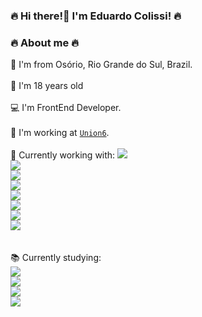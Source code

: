 ### 🔥 Hi there!👋 I'm Eduardo Colissi! 🔥

### 🔥 About me 🔥
🚩 I'm from Osório, Rio Grande do Sul, Brazil. <br />
<br />
📆 I'm 18 years old <br />
<br />
💻 I'm FrontEnd Developer. <br />
<br />
🚀 I'm working at <code><a href='https://github.com/Union6'>Union6</a></code>. <br />
<br />
💾 Currently working with: <code><img src='https://img.shields.io/badge/HTML5-E34F26?style=for-the-badge&logo=html5&logoColor=white'/> <img src='https://img.shields.io/badge/CSS3-1572B6?style=for-the-badge&logo=css3&logoColor=white'/> <img src='https://img.shields.io/badge/Ant%20Design-1890FF?style=for-the-badge&logo=antdesign&logoColor=white' /> <img src='https://img.shields.io/badge/JavaScript-F7DF1E?style=for-the-badge&logo=javascript&logoColor=black'/> <img src='https://img.shields.io/badge/TypeScript-007ACC?style=for-the-badge&logo=typescript&logoColor=white'/> <img src='https://img.shields.io/badge/next.js-000000?style=for-the-badge&logo=nextdotjs&logoColor=white'/> <img src='https://img.shields.io/badge/Node.js-339933?style=for-the-badge&logo=nodedotjs&logoColor=white'/> <img src='https://img.shields.io/badge/React-20232A?style=for-the-badge&logo=react&logoColor=61DAFB'/> </code> <br />
<br />
📚 Currently studying: <code> <img src='https://img.shields.io/badge/firebase-ffca28?style=for-the-badge&logo=firebase&logoColor=black'/> <img src='https://img.shields.io/badge/Java-ED8B00?style=for-the-badge&logo=java&logoColor=white'/> <img src='https://img.shields.io/badge/PHP-777BB4?style=for-the-badge&logo=php&logoColor=white'/> <img src='https://img.shields.io/badge/Material--UI-0081CB?style=for-the-badge&logo=material-ui&logoColor=white'/> </code>


